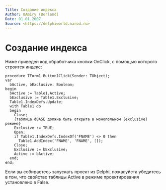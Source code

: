 ```yaml
---
Title: Создание индекса
Author: OAmiry (Borland)
Date: 01.01.2007
Source: <https://delphiworld.narod.ru>
---
```



Создание индекса
================

Ниже приведен код обработчика кнопки OnClick, с помощью которого
строится индекс:

    procedure TForm1.Button1Click(Sender: TObject);
    var
      bActive, bExclusive: Boolean;
    begin
      bActive := Table1.Active;
      bExclusive := Table1.Exclusive;
      Table1.IndexDefs.Update;
      with Table1 do
      begin
        Close;
        {таблица dBASE должна быть открыта в монопольном (exclusive) режиме}
        Exclusive := TRUE;
        Open;
        if Table1.IndexDefs.IndexOf('FNAME') <> 0 then
          Table1.AddIndex('FNAME', 'FNAME', []);
        Close;
        Exclusive := bExclusive;
        Active := bActive;
      end;
    end;

Если вы собираетесь запускать проект из Delphi, пожалуйста убедитесь в
том, что свойство таблицы Active в режиме проектирования установлено в
False.

